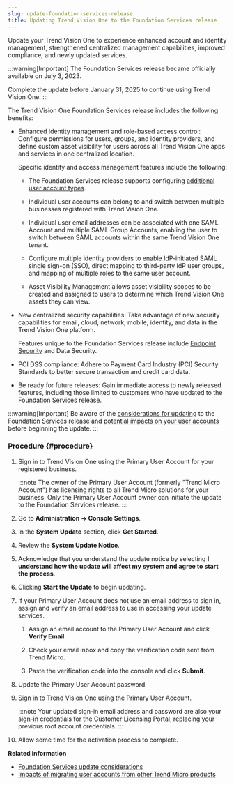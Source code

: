 ```yaml
---
slug: update-foundation-services-release
title: Updating Trend Vision One to the Foundation Services release
---
```


Update your Trend Vision One to experience enhanced account and identity management, strengthened centralized management capabilities, improved compliance, and newly updated services.

:::warning[Important]
The Foundation Services release became officially available on July 3, 2023.

Complete the update before January 31, 2025 to continue using Trend Vision One.
:::

The Trend Vision One Foundation Services release includes the following benefits:

- Enhanced identity management and role-based access control: Configure permissions for users, groups, and identity providers, and define custom asset visibility for users across all Trend Vision One apps and services in one centralized location.

  Specific identity and access management features include the following:

  - The Foundation Services release supports configuring [additional user account types](user-accounts-foundation-services.md).

  - Individual user accounts can belong to and switch between multiple businesses registered with Trend Vision One.

  - Individual user email addresses can be associated with one SAML Account and multiple SAML Group Accounts, enabling the user to switch between SAML accounts within the same Trend Vision One tenant.

  - Configure multiple identity providers to enable IdP-initiated SAML single sign-on (SSO), direct mapping to third-party IdP user groups, and mapping of multiple roles to the same user account.

  - Asset Visibility Management allows asset visibility scopes to be created and assigned to users to determine which Trend Vision One assets they can view.

- New centralized security capabilities: Take advantage of new security capabilities for email, cloud, network, mobile, identity, and data in the Trend Vision One platform.

  Features unique to the Foundation Services release include [Endpoint Security](get-start-endpoint-security.md) and Data Security.

- PCI DSS compliance: Adhere to Payment Card Industry (PCI) Security Standards to better secure transaction and credit card data.

- Be ready for future releases: Gain immediate access to newly released features, including those limited to customers who have updated to the Foundation Services release.

:::warning[Important]
Be aware of the [considerations for updating](foundation-update-consider.md) to the Foundation Services release and [potential impacts on your user accounts](foundation-services-update-impacts.md) before beginning the update.
:::

### Procedure {#procedure}

1.  Sign in to Trend Vision One using the Primary User Account for your registered business.

    :::note
    The owner of the Primary User Account (formerly "Trend Micro Account") has licensing rights to all Trend Micro solutions for your business. Only the Primary User Account owner can initiate the update to the Foundation Services release.
    :::

2.  Go to **Administration → Console Settings**.

3.  In the **System Update** section, click **Get Started**.

4.  Review the **System Update Notice**.

5.  Acknowledge that you understand the update notice by selecting **I understand how the update will affect my system and agree to start the process**.

6.  Clicking **Start the Update** to begin updating.

7.  If your Primary User Account does not use an email address to sign in, assign and verify an email address to use in accessing your update services.

    1.  Assign an email account to the Primary User Account and click **Verify Email**.

    2.  Check your email inbox and copy the verification code sent from Trend Micro.

    3.  Paste the verification code into the console and click **Submit**.

8.  Update the Primary User Account password.

9.  Sign in to Trend Vision One using the Primary User Account.

    :::note
    Your updated sign-in email address and password are also your sign-in credentials for the Customer Licensing Portal, replacing your previous root account credentials.
    :::

10. Allow some time for the activation process to complete.

**Related information**

- [Foundation Services update considerations](foundation-update-consider.md "Consider the impacts of updating Trend Vision One to the Foundation Services release.")
- [Impacts of migrating user accounts from other Trend Micro products](foundation-services-update-impacts.md "Consider the impacts of migrating your local and SAML accounts from other Trend Micro products to Trend Vision One after updating to the Foundation Services release.")
